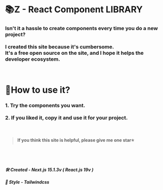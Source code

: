 # 📚Z - React Component LIBRARY
<!--
### in development . . .
-->



<h3>
  Isn't it a hassle to create components every time you do a new project?<br/><br/>
  I created this site because it's cumbersome.<br/>
  It's a free open source on the site, and I hope it helps the developer ecosystem.
</h3>

<br/>

# 🤔How to use it?

<h3>
  1. Try the components you want.<br/><br/>
  2. If you liked it, copy it and use it for your project.
</h3>

<br/>

<blockquote>
  <h4>
    If you think this site is helpful, please give me one star⭐
  </h4>
</blockquote>
<br/>
<br/>
<h5>
  🛠️ Created - Next.js 15.1.3v ( React.js 19v )
  <br/><br/>
  🎨 Style - Tailwindcss
</h5>
